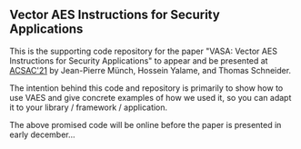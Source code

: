 ## Vector AES Instructions for Security Applications

This is the supporting code repository for the paper "VASA: Vector AES Instructions for Security Applications" to appear and be presented at [ACSAC'21](https://www.acsac.org/) by Jean-Pierre Münch, Hossein Yalame, and Thomas Schneider.

The intention behind this code and repository is primarily to show how to use VAES and give concrete examples of how we used it, so you can adapt it to your library / framework / application.

The above promised code will be online before the paper is presented in early december...
